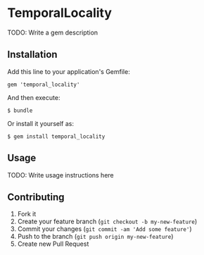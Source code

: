 # TemporalLocality

TODO: Write a gem description

## Installation

Add this line to your application's Gemfile:

    gem 'temporal_locality'

And then execute:

    $ bundle

Or install it yourself as:

    $ gem install temporal_locality

## Usage

TODO: Write usage instructions here

## Contributing

1. Fork it
2. Create your feature branch (`git checkout -b my-new-feature`)
3. Commit your changes (`git commit -am 'Add some feature'`)
4. Push to the branch (`git push origin my-new-feature`)
5. Create new Pull Request
